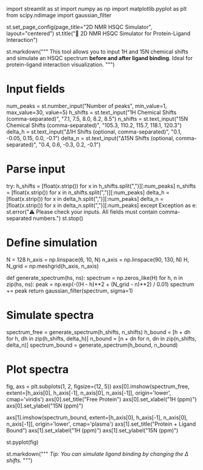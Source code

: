 import streamlit as st
import numpy as np
import matplotlib.pyplot as plt
from scipy.ndimage import gaussian_filter

st.set_page_config(page_title="2D NMR HSQC Simulator", layout="centered")
st.title("🧬 2D NMR HSQC Simulator for Protein-Ligand Interaction")

st.markdown("""
This tool allows you to input 1H and 15N chemical shifts and simulate an HSQC spectrum
**before and after ligand binding**. Ideal for protein-ligand interaction visualization.
""")

# Input fields
num_peaks = st.number_input("Number of peaks", min_value=1, max_value=30, value=5)
h_shifts = st.text_input("1H Chemical Shifts (comma-separated)", "7.1, 7.5, 8.0, 8.2, 8.5")
n_shifts = st.text_input("15N Chemical Shifts (comma-separated)", "105.3, 110.2, 115.7, 118.1, 120.3")
delta_h = st.text_input("Δ1H Shifts (optional, comma-separated)", "0.1, -0.05, 0.15, 0.0, -0.1")
delta_n = st.text_input("Δ15N Shifts (optional, comma-separated)", "0.4, 0.6, -0.3, 0.2, -0.1")

# Parse input
try:
    h_shifts = [float(x.strip()) for x in h_shifts.split(",")][:num_peaks]
    n_shifts = [float(x.strip()) for x in n_shifts.split(",")][:num_peaks]
    delta_h = [float(x.strip()) for x in delta_h.split(",")][:num_peaks]
    delta_n = [float(x.strip()) for x in delta_n.split(",")][:num_peaks]
except Exception as e:
    st.error("⚠️ Please check your inputs. All fields must contain comma-separated numbers.")
    st.stop()

# Define simulation
N = 128
h_axis = np.linspace(6, 10, N)
n_axis = np.linspace(90, 130, N)
H, N_grid = np.meshgrid(h_axis, n_axis)

def generate_spectrum(hs, ns):
    spectrum = np.zeros_like(H)
    for h, n in zip(hs, ns):
        peak = np.exp(-((H - h)**2 + (N_grid - n)**2) / 0.01)
        spectrum += peak
    return gaussian_filter(spectrum, sigma=1)

# Simulate spectra
spectrum_free = generate_spectrum(h_shifts, n_shifts)
h_bound = [h + dh for h, dh in zip(h_shifts, delta_h)]
n_bound = [n + dn for n, dn in zip(n_shifts, delta_n)]
spectrum_bound = generate_spectrum(h_bound, n_bound)

# Plot spectra
fig, axs = plt.subplots(1, 2, figsize=(12, 5))
axs[0].imshow(spectrum_free, extent=[h_axis[0], h_axis[-1], n_axis[0], n_axis[-1]], origin='lower', cmap='viridis')
axs[0].set_title("Free Protein")
axs[0].set_xlabel("1H (ppm)")
axs[0].set_ylabel("15N (ppm)")

axs[1].imshow(spectrum_bound, extent=[h_axis[0], h_axis[-1], n_axis[0], n_axis[-1]], origin='lower', cmap='plasma')
axs[1].set_title("Protein + Ligand Bound")
axs[1].set_xlabel("1H (ppm)")
axs[1].set_ylabel("15N (ppm)")

st.pyplot(fig)

st.markdown("""
*Tip: You can simulate ligand binding by changing the Δ shifts.*
""")
